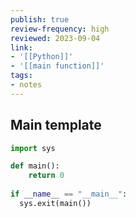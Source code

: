 ```yaml
---
publish: true
review-frequency: high
reviewed: 2023-09-04
link:
- '[[Python]]'
- '[[main function]]'
tags:
- notes
---
```

## Main template 
```python
import sys

def main():
	return 0
	
if __name__ == "__main__":
  sys.exit(main())
```